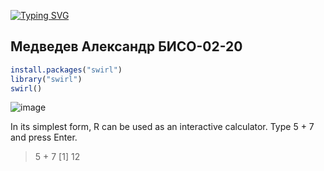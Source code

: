 [![Typing SVG](https://readme-typing-svg.herokuapp.com?color=%2336BCF7&lines=RStudio+Practice1)](https://git.io/typing-svg)
## Медведев Александр БИСО-02-20

```R
install.packages("swirl")
library("swirl")
swirl()
```
![image](https://github.com/zxcenigma/R_practice/assets/90748931/692ed0bb-866d-46e6-b3e0-1f76b5ab256b)

 In its simplest form, R can be used as an interactive calculator. Type 5 + 7 and press Enter.

> 5 + 7
[1] 12
